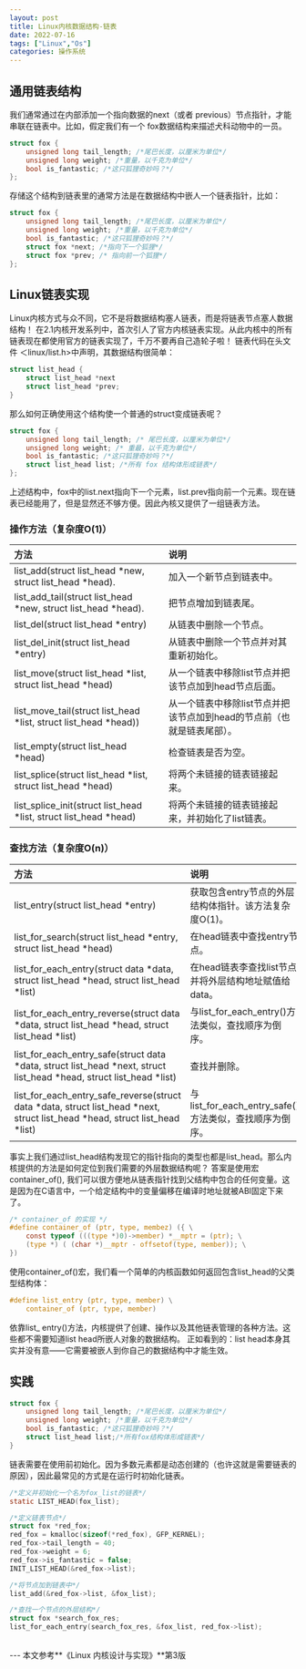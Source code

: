 ```yaml
---
layout: post
title: Linux内核数据结构-链表
date: 2022-07-16
tags: ["Linux","Os"]
categories: 操作系统 
---
```



## 通用链表结构
我们通常通过在内部添加一个指向数据的next（或者 previous）节点指针，才能串联在链表中。比如，假定我们有一个 fox数据结构来描述犬科动物中的一员。

```c
struct fox {
    unsigned long tail_length; /*尾巴长度，以厘米为单位*/
    unsigned long weight; /*重量，以千克为单位*/
    bool is_fantastic; /*这只狐狸奇妙吗？*/
};
```

存储这个结构到链表里的通常方法是在数据结构中嵌人一个链表指针，比如：

```c
struct fox {
    unsigned long tail_length; /*尾巴长度，以厘米为单位*/
    unsigned long weight; /*重量，以千克为单位*/
    bool is_fantastic; /*这只狐狸奇妙吗？*/
    struct fox *next; /*指向下一个狐狸*/
    struct fox *prev; /* 指向前一个狐狸*/
};
```

## Linux链表实现

Linux内核方式与众不同，它不是将数据结构塞人链表，而是将链表节点塞人数据结构！
在2.1内核开发系列中，首次引人了官方内核链表实现。从此内核中的所有链表现在都使用官方的链表实现了，千万不要再自己造轮子啦！
链表代码在头文件 ＜linux/list.h>中声明，其数据结构很简单：

```c
struct list_head {
    struct list_head *next
    struct list_head *prev;
}
```

那么如何正确使用这个结构使一个普通的struct变成链表呢？

```c
struct fox {
    unsigned long tail_length; /* 尾巴长度，以厘米为单位*/
    unsigned long weight; /* 重最，以千克为单位*/
    bool is_fantastic; /*这只狐狸奇妙吗？*/
    struct list_head list; /*所有 fox 结构体形成链表*/
};
```

上述结构中，fox中的list.next指向下一个元素，list.prev指向前一个元素。现在链表已经能用了，但是显然还不够方便。因此內核又提供了一组链表方法。

### 操作方法（复杂度O(1)）

|方法                                                                 |说明                                                        |
|:-------------------------------------------------------------------|:-----------------------------------------------------------|
|list\_add(struct list\_head *new, struct list\_head *head).         |加入一个新节点到链表中。                                        |
|list\_add\_tail(struct list\_head *new, struct list\_head *head).   |把节点增加到链表尾。                                           |
|list_del(struct list\_head *entry)                                  |从链表中删除一个节点。                                         |
|list\_del\_init(struct list\_head *entry)                           |从链表中删除一个节点并对其重新初始化。                            |
|list\_move(struct list\_head *list, struct list\_head *head)        |从一个链表中移除list节点并把该节点加到head节点后面。               |
|list\_move\_tail(struct list\_head *list, struct list\_head *head)) |从一个链表中移除list节点并把该节点加到head的节点前（也就是链表尾部）。|
|list\_empty(struct list\_head *head)                                |检查链表是否为空。                                             |
|list\_splice(struct list\_head *list, struct list\_head *head)      |将两个未链接的链表链接起来。                                     |
|list\_splice\_init(struct list\_head *list, struct list\_head *head)|将两个未链接的链表链接起来，并初始化了list链表。                   |

### 查找方法（复杂度O(n)）

|方法|说明|
|:--|:--|
|list\_entry(struct list\_head *entry)|获取包含entry节点的外层结构体指针。该方法复杂度O(1)。|
|list\_for\_search(struct list\_head *entry, struct list\_head *head)|在head链表中查找entry节点。|
|list\_for\_each\_entry(struct data *data, struct list\_head *head, struct list\_head *list)|在head链表李查找list节点并将外层结构地址赋值给data。|
|list\_for\_each\_entry\_reverse(struct data *data, struct list_head *head, struct list\_head *list)|与list\_for\_each\_entry()方法类似，查找顺序为倒序。|
|list\_for\_each\_entry\_safe(struct data *data, struct list\_head *next, struct list\_head *head, struct list\_head *list)|查找并删除。|
|list\_for\_each\_entry\_safe\_reverse(struct data *data, struct list\_head *next, struct list\_head *head, struct list\_head *list)|与list\_for\_each\_entry\_safe()方法类似，查找顺序为倒序。|

事实上我们通过list\_head结构发现它的指针指向的类型也都是list_head。那么内核提供的方法是如何定位到我们需要的外层数据结构呢？
答案是使用宏container_of(), 我们可以很方便地从链表指针找到父结构中包合的任何变量。这是因为在C语言中，一个给定结构中的变量偏移在编译时地址就被ABI固定下来了。

```c
/* container_of 的实现 */
#define container_of (ptr, type, membez) ({ \
    const typeof (((type *)0)->member) *__mptr = (ptr); \
    (type *) ( (char *)__mptr - offsetof(type, member)); \
})
```

使用container_of()宏，我们看一个简单的内核函数如何返回包含list_head的父类型结构体：

```c
#define list_entry (ptr, type, member) \
    container_of (ptr, type, member)
```

依靠list_ entry()方法，内核提供了创建、操作以及其他链表管理的各种方法。这些都不需要知道list head所嵌人对象的数据结构。
正如看到的：list head本身其实并没有意——它需要被嵌人到你自己的数据结构中才能生效。

## 实践

```c
struct fox {
    unsigned long tail_length; /*尾巴长度，以厘米为单位*/
    unsigned long weight; /*重量，以千克为单位*/
    bool is_fantastic; /*这只狐狸奇妙吗？*/
    struct list_head list;/*所有fox结构体形成链表*/
}
```

链表需要在使用前初始化。因为多数元素都是动态创建的（也许这就是需要链表的原因），因此最常见的方式是在运行时初始化链表。


```c
/*定义并初始化一个名为fox_list的链表*/
static LIST_HEAD(fox_list);

/*定义链表节点*/
struct fox *red_fox;
red_fox = kmalloc(sizeof(*red_fox), GFP_KERNEL);
red_fox->tail_length = 40;
red_fox->weight = 6;
red_fox->is_fantastic = false;
INIT_LIST_HEAD(&red_fox->list);

/*将节点加到链表中*/
list_add(&red_fox->list, &fox_list);

/*查找一个节点的外层结构*/
struct fox *search_fox_res;
list_for_each_entry(search_fox_res, &fox_list, red_fox->list);
```
<br>
---
本文参考**《Linux 内核设计与实现》**第3版
